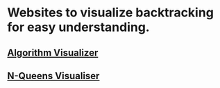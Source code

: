 # Websites to visualize backtracking for easy understanding.

## [Algorithm Visualizer](https://algorithm-visualizer.org/)
## [N-Queens Visualiser](https://nqueen.netlify.app/)
